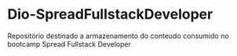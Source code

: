 # Dio-SpreadFullstackDeveloper
Repositório destinado a armazenamento do conteudo consumido no bootcamp Spread Fullstack Developer
